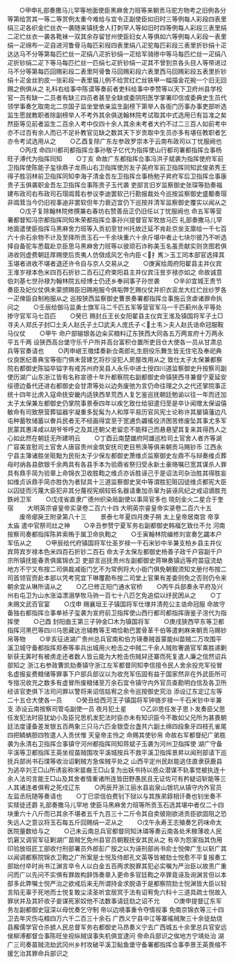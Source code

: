 <!-- { "loadSidebar": true } -->
　　○甲申礼部奏撒马儿罕等地面使臣黑麻舍力班等来朝贡马驼方物考之旧例各分等第给赏其一等二等赏例太重今难给与宜令正副使臣如旧时三等例每人彩段四表里绢三疋各织金纻丝衣一袭随来镇抚舍人打刺罕人等如旧时四等例每人彩段三表里绢二疋纻丝衣一袭各靴袜一双其余存留甘州使臣妇女人等俱如六等例每人彩段一表里绢一疋绵布一疋自进河鲁骨马每匹彩叚四表里绢八疋驼每匹彩段三表里折钞绢十疋达达马不分等第每匹纻丝一疋绢八疋折钞绢一疋给军骑掺中等马每匹纻丝一疋绢八疋折钞绢二疋下等马每匹纻丝一匹绢七疋折钞绢一疋其不曾到京各头目人等带进过马不分等第每匹回赐彩段二表里阿骨鲁马回赐彩段六表里西马回赐彩段五表里折钞绢十疋金丝豹皮一张彩段一表里猫儿例不给赏红纻丝铁甲一幅描金花捥一个旧无回赐之例俱从之  礼科右给事中陈谟等奏前者吏科给事中李赞等以天下卫府州县学校官一员有缺一二员者有缺三四员者甚至全缺或委阴阳医学掌署印信或委典史生员代领学事奏乞取南北二京国子监坐堂依亲监生副榜下第举人各衙门历事办事吏部听选监生愿就教职者除副榜举人不考外其余俱送翰林院考试取其中式选用已有旨准之矣然臣等见前者监生二百余人考中仅四十余人其余未考者大约不过二三百人如前考中亦不过百有余人而已不足补教官见缺之数其天下岁贡取中生员亦多有堪任教职者乞亦令考试选用从之
　　○乙酉复除广东左参政罗崇本于云南布政司以丁忧服阙也
　　○丙戌  命四川都司都指挥佥事孙敬子亿代为指挥使山行都司署都指挥佥事杨旺子溥代为指挥同知
　　○丁亥  命故广东都指挥佥事冯洪子斌袭为指挥使府军前卫指挥使陈能子玺徐鼎子龙燕山右卫指挥使厉友子英府军前卫指挥同知武俊弟秀王得子胜羽林前卫指挥同知李海子清金吾左卫指挥佥事杨勉子昇府军后卫指挥佥事康贵子玉俱袭职金吾左卫指挥佥事陈贵子玉代袭  吏部言旧岁监察御史张琛等劾奏福建布政司右布政司石瑁阘茸右参议李迪罢软己行勘报裁处今巡按监察御史盛颙奏瑁非阘茸当今仍旧视事迪非罢软但年力衰迈宜仍下巡按并清军监察御史覆实以闻从之
　　○戊子复除翰林院修撰兼右春坊右赞善岳正仍旧任以丁忧服阙也  命五军等营署都督知冯宗都指挥同知朱荣都指挥佥事孙兴提督官军牧放马匹  礼部奏撒马儿罕地面遣使臣指挥马黑麻舍力班等入贡初至甘州托故迁延不肯赴京坐支廪给一千七百六十余石余物不计及至择所贡玉石一千余块重六十余斤堪中者止七块尔彼乃不听选择自备驼车悉载赴京臣思马黑麻舍力班等以彼顽石诈称美玉名虽贡献实则贪图若俱进收则虚费朝廷厚赐使后贡夷人仿傚成风乞令内臣＜扌嶲＞玉工同本部官选择其玉堪者进收不堪者退还许令自与京人交易从之
　　○庚寅给周府阳翟县主并仪宾王淮岁禄本色米四百石折钞二百石辽府束阳县主并仪宾汪昱岁禄亦如之  命故诚意伯刘基七世孙禄为翰林院五经博士仍还乡奉祠事子孙世袭
　　○辛卯宜城王贵节奏臣及妃仪仗俱未蒙颁赐臣旧赐袍服今俱垢弊乞赐仪仗并织衣衮龙大红纻丝纱罗各一疋俾臣自制袍服从之  巡按狭西监察御史曹景奏署都指挥佥事施云贪虐诸罪命执问之
　　○壬辰给御马监勇士旗军马二千匹五军等营官军马一千匹蓟州永平等处掺守官军马七百匹
　　○癸巳  赐封丘王长女阳翟县主仪宾王淮及镇国将军子土□寻夫人郑氏子封□土夫人赵氏子土□武夫人庞氏子＜土韦＞夫人赵氏诰命冠服鞍马仪仗
　　○甲午  命户部输银各边籴买粮料辽东狭西大同各五万两宣府十万两永平五千两  设狭西高台堡守乐千户所并高台富积仓置所吏目仓大使各一员从甘肃总兵等官奏请也
　　○丙申岷王徵煣奏新佥斋郎礼生厨役乐舞生皆无住宅及奉祀典仪良医纪善典宝等衙门俱未营建乞将抄没犯人房屋改用从之  致仕太子太保兼都察院右都御史陈镒卒镒字有戒苏州府吴县人永乐中进士授四川道监察御史升按察司副使历湖广山东浙江皆有名称宣德十年升都察院右副都御史命镇狭西寻兼督宁夏延安绥德边备代还进右都御史会甘肃等处以边务废弛为言仍命往理之久之代还掌院事正统十四年比虏入寇命抚安畿内适狭西旱荒西人复乞鉴巡抚朝廷勉谕以往一年而还加太子太保兼左都御史仍掌院事景泰四年以疾乞致仕给驲遣归至是卒讣闻赠太保谥僖敏命有司致祭营葬镒器宇凝重多髭髯为人和厚平易历官风宪士论称许其屡镇藩边凡屯种蓄牧储蓄以餋兵民者无不经画得宜至于宽逋负蠲徭役济困苦修废坠其事尤多军民蒙其惠泽咸以胡爷爷呼之及其还朝父老留恋不能释己而悬悬望其复来其得西人之心如此然在朝廷无所建明云
　　○丁酉云南楚雄府阿雄巡检司土官舍人者齐等湖广容美宣慰司土官舍人唐容贵州金筑安抚司吏目熊涣等俱来朝贡马赐钞币  江西永宁县主簿诸胜坐赃黜为民衔太子少保左都御史萧维贞监察御史左鼎不与辩奏维贞葬母时纳各县歛银千余两具有各县手本为验鼎省祭归受永新土豪赂嘱已宽其谋杀人罪具有鼎手简为验章上命锦衣卫收胜鞫之维贞亦诉胜诬己于是诏法司杂治胜其得胜妄如维贞诉鼎手简亦胜伪为者狱具十三道监察御史吴中等谓胜犯赃囚徒维贞都宪大臣以囚徒而污蔑大臣犯非其分蔑视宪纲较轹名器请重加杀窜为装诬风纪之戒诏谪胜充鉄岭卫军
　　○戊戌省直隶广德州织染局副使以事简官多也  晓刻金火二星合于奎宿
　　大明英宗睿皇帝实录卷二百六十四
大明英宗睿皇帝实录卷二百六十五
　　废帝郕戾王附录第八十三
　　景泰七年夏四月庚子朔  太上皇帝居南宫  帝享  太庙  遣中官祭司灶之神
　　○辛丑参赞宁夏军务右副都御史韩福乞致仕不允  河南按察司奏都指挥陈昇索贿于属卫命执鞫之
　　○壬寅翰林院编修刘宣奏乞蠲本户军伍从之
　　○甲辰给代府镇国将军仕圣岁禄一千石米钞中半兼支柏乡县主并仪宾蒋宾岁禄本色米四百石折钞二百石  命太子太保左都御史杨善子政千户容副千户宗所镇抚能春贵俱属锦衣卫  吏部言巡抚贵州左副都御史蒋琳奏镇远等府苗寇流劫地方不宁又布按二司俱裁减衙门乞不为常例将大小衙门俱免朝觐须知文册付布按二司首领官赍赴本部以凭考究宜下琳覆勘布按二司堂上官果有差委则免之否则仍令来朝余宜从琳所请从之
　　○乙巳修正阳门通水官桥
　　○丙午兵部奏永平府及兴州右屯卫为山水涨溢漂溺孳牧马驹一百七十八匹乞免追偿以纾民困从之
　　○丁未赐文武百官宴
　　○戊申  赐襄垣王子镇国将军仕埭并清苑公主诰命冠服  命故守备独右都指挥佥事单祯子玺袭为宣府前卫指挥使山西行都司都指挥唐鉴子渲代为指挥使
　　○己酉  封阳曲王第三子钟金□木为镇国将军
　　○庚戌狭西罕东等卫都指挥河黑巴等四川乌思藏达沧辅教等王喃恰勒巴罢骨革千伯等遣剌麻来朝贡马赐钞帛等物
　　○辛亥征进湖广贵州总兵官南和伯方瑛奏贼首蒙能纠苗贼二万攻围平溪卫城守备都指挥郑泰等率兵出城用火枪击之中贼二千余人贼败奢遁官军乘胜递剿斩获无筭时有被虏走还者数人皆云能为大枪击伤贼舁还寨而死复遣人廉之信然诏兵部知之  浙江右参政曹凯劾奏镇守浙江左军都督同知李信擅令民人舍余投充军役冒名虚报妄费粮储等罪事下户部兵部议以为收充军伍固有益于国家然非在外武臣所可专擅况收充之数多有虚冒所废粮储至万余石宜令镇守内外官员查勘明白信及各卫所经该官吏俱下法司问罪以警将来诏信姑宥之余令巡按御史究治  添设辽东定辽左等二十五仓大使各一员
　　○癸丑给西河王子镇国将军钟铬岁禄一千石米钞中半兼支  添设云南按察司管屯副使一员  夜月犯土星
　　○乙卯思任发子思卜发奏臣父思任发犯法时臣犹幼小及臣兄思机发犯法时臣亦未有知识臣今不敢如父兄所为甚畏朝廷法度谨备差发银五百两象三只马六匹金银壶台盏共六副土绵四段象牙四枝孔雀尾四把鳞蚺胆四牧遣人入贡伏惟  天皇帝主怜之  命赐其使钞帛  命故右军都督纪广弟胜袭为永清右卫指挥佥事镇守河州都指挥同知蒋斌子玉袭为河州卫指挥使  湖广守备平溪等卫都指挥王英坐视苗贼围攻平溪城按兵不救平溪卫指挥景昇以闻刑部请下巡抚兵部尚书石璞等收治诏剿贼方急俟贼平处之  山西平定州民赵能逃住直隶获鹿县为逃卒刘王□山所诱妄称宋苗裔王□山复为出妖书持以惑众潜谋不轨事觉被执连十余人法司言能王□山及其舍者情重诸所连皆田野愚民且无证佐可有矜疑诏斩能等三人其诸连者俱宥之死戍辽东
　　○丙辰开浙江丽水县岩泉山银坑从镇守内外官员左监丞阮随等奏请也
　　○丁巳崇信伯费钊下狱以与其族弟錞相讦奏也钊坐奏不实赎徒还爵  礼部奏撒马儿罕地  使臣马黑麻舍力班等所贡玉石选其堪中者仅二十四块重六十八斤而已其余不堪者五千九百三十二斤令其自卖彼刚欲进贡臣欲固阻之恐失远人之意议将玉石每五斤回赐绢一疋从之
　　○戊午永寿王志殖奏乞药味命太医院量数给与之
　　○己未云南总兵官都督同知沐璘等奏云南各处禾稼薄收人民饥窘又调官军征剿湖广苗贼乞免州县官员朝觐抚安其民从之  有卒为怨家指其伪用印验放班匠工部收付刑部署员外郎彭广按之以为诬刑部尚书俞士悦俾广生以斩广其以闻调都察院锦衣卫鞫之广所案是士悦及侍郎孔文英等皆被劾士悦愈不平复报奏工部始付卒时尚书江渊言卒令人以白金五百两求脱罪其犯必实嘱为严治臣以故责广重问而广以先问不实惧有罪故构辞饰奏章入更命多官廷鞫之卒罪竟诬及询渊言但以本部多此弊嘱士悦严治之欲戒后来无所谓持金求脱语于是都察院劾士悦渊皆大臣以轻言陷无辜于死地而士悦复敢尘渎圣听宜居冥于法有诏宥免六科十三道具疏士悦故入罪状并及其奸收子妾谋死家奴他不法数事请廷劾之诏不允
　　○庚申提督辽东军务左副都御史寇深以母忧奏乞守制  帝以边境事重令夺情视事  免南京锦衣等三十四卫去年灾伤屯粮四万六千二百三十余石  广西义宁县中江等寨徭贼聚三十余徒劫烧县廨儒学官仓杀掳人民总督军务右都御史马昂奏义宁去广西城五十余里总兵官安远侯柳溥都督佥事陈旺坐视纵贼误事失机俱宜逮问  帝命兵部识之俟地方宁靖处治  湖广三司奏苗贼流劫武冈州乡村攻破平溪卫鲇鱼堡守备署都指挥佥事李景王英畏缩不援乞治其罪命兵部识之
